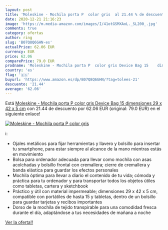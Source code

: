 ```yaml
---
layout: post
title: 'Moleskine - Mochila porta P  color gris  al 21.44 % de descuento'
date: 2020-12-21 21:16:23
image: 'https://m.media-amazon.com/images/I/41otGSMXAoL._SL200_.jpg'
comments: true
category: ofertas
author: ring
slug: 'B07Q8Q6GHN-es'
actualPrice: 62.06 EUR
currency: EUR
price: 62.06
comparePrice: 79.0 EUR
prodname: 'Moleskine - Mochila porta P  color gris Device Bag 15    dimensiones 29 x 42 x 5 cm'
country: 'es'
flag: '🇪🇸'
buyurl: 'https://www.amazon.es/dp/B07Q8Q6GHN/?tag=tolees-21'
descuento: '21.44'
average: '62.06'
---
```


Está [Moleskine - Mochila porta P  color gris Device Bag 15    dimensiones 29 x 42 x 5 cm](https://www.amazon.es/dp/B07Q8Q6GHN/?tag=tolees-21) con 21.44 de descuento por 62.06 EUR (original: 79.0 EUR) en el siguiente enlace!

[![Moleskine - Mochila porta P  color gris ](https://m.media-amazon.com/images/I/41otGSMXAoL._SL200_.jpg)](https://www.amazon.es/dp/B07Q8Q6GHN/?tag=tolees-21)

ℹ️:

- Ojales metálicos para fijar herramientas y llavero y bolsillo para insertar tu smartphone, para estar siempre al alcance de la mano mientras estás en movimiento
- Bolsa para ordenador adecuada para llevar como mochila con asas acolchadas y bolsillo frontal con cremallera; cierre de cremallera y banda elástica para guardar los efectos personales
- Mochila óptima para llevar a diario el contenido de tu vida; cómoda y práctica para tu ordenador y para transportar todos los objetos útiles como tabletas, cartera y sketchbook
- Práctico y útil con material impermeable; dimensiones 29 x 42 x 5 cm, compatible con portátiles de hasta 15 y tabletas, dentro de un bolsillo para guardar tarjetas y recibos importantes
- Dorso de la mochila de tejido transpirable para una comodidad fresca durante el día, adaptándose a tus necesidades de mañana a noche

[Ver la oferta!!](https://www.amazon.es/dp/B07Q8Q6GHN/?tag=tolees-21)
